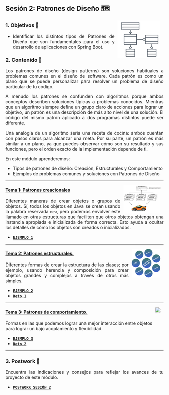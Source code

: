 ## Sesión 2: Patrones de Diseño :world_map:

<img src=".github/assets/img/patrones.png" align="right" height="120" hspace="10">
<div style="text-align: justify;">

### 1. Objetivos :dart:

- Identificar los distintos tipos de Patrones de Diseño que son fundamentales para el uso y desarrollo de aplicaciones con Spring Boot.

### 2. Contenido :blue_book:

Los patrones de diseño (design patterns) son soluciones habituales a problemas comunes en el diseño de software. Cada patrón es como un plano que se puede personalizar para resolver un problema de diseño particular de tu código.

A menudo los patrones se confunden con algoritmos porque ambos conceptos describen soluciones típicas a problemas conocidos. Mientras que un algoritmo siempre define un grupo claro de acciones para lograr un objetivo, un patrón es una descripción de más alto nivel de una solución. El código del mismo patrón aplicado a dos programas distintos puede ser diferente.

Una analogía de un algoritmo sería una receta de cocina: ambos cuentan con pasos claros para alcanzar una meta. Por su parte, un patrón es más similar a un plano, ya que puedes observar cómo son su resultado y sus funciones, pero el orden exacto de la implementación depende de ti.

En este módulo aprenderemos:

- Tipos de patrones de diseño: Creación, Estructurales y Comportamiento
- Ejemplos de problemas comunes y soluciones con Patrones de Diseño

---

<img src=".github/assets/img/creational.png" align="right" height="90" hspace="10">

#### <ins>Tema 1: Patrones creacionales</ins>

Diferentes maneras de crear objetos o grupos de objetos. Sí, todos los objetos en Java se crean usando la palabra reservada `new`, pero podemos envolver este llamado en otras estructuras que faciliten que otros objetos obtengan una instancia apropiada e inicializada de forma correcta. Esto ayuda a ocultar los detalles de cómo los objetos son creados o inicializados.

- [**`EJEMPLO 1`**](./Ejemplo-01)

---

<img src=".github/assets/img/structural.gif" align="right" height="90" hspace="10">

#### <ins>Tema 2: Patrones estructurales.</ins>

Diferentes formas de crear la estructura de las clases; por ejemplo, usando herencia y composición para crear objetos grandes y complejos a través de otros más simples.

- [**`EJEMPLO 2`**](./Ejemplo-02)
- [**`Reto 1`**](./Reto-01)

---

<img src=".github/assets/img/Interpreter-preview" align="right" height="90" hspace="10">


#### <ins>Tema 3: Patrones de comportamiento.</ins>

 Formas en las que podemos lograr una mejor interacción entre objetos para lograr un bajo acoplamiento y flexibilidad.

- [**`EJEMPLO 3`**](./Ejemplo-03)
- [**`Reto 2`**](./Reto-02)

---

### 3. Postwork :memo:

Encuentra las indicaciones y consejos para reflejar los avances de tu proyecto de este módulo.

- [**`POSTWORK SESIÓN 2`**](./Postwork/)

<br/>

</div>
